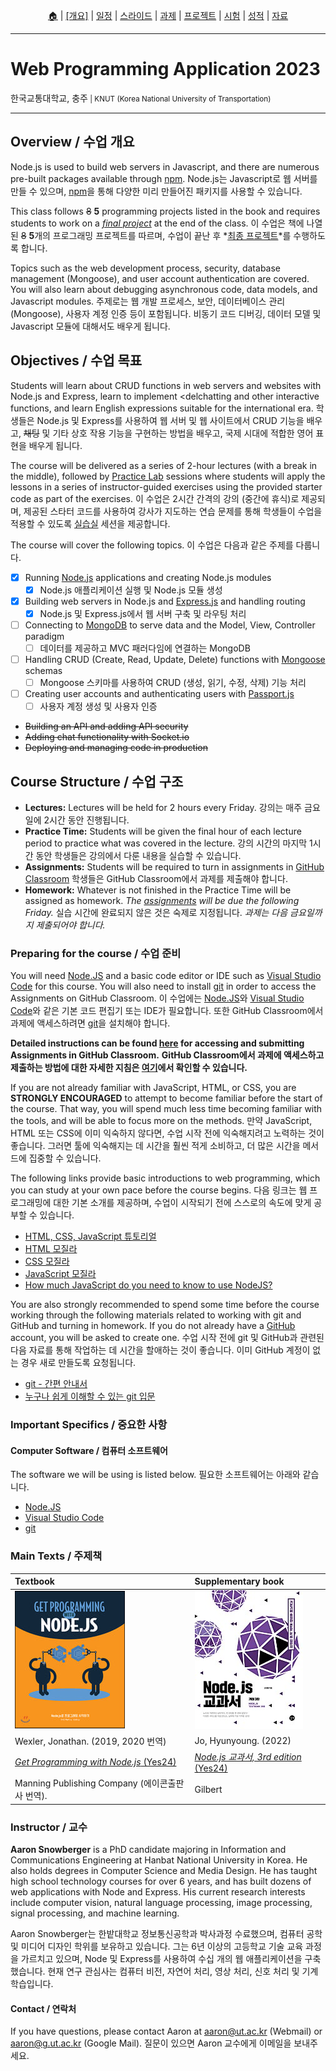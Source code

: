 <p id="menu" align="center">
  <a href="https://ut-nodejs.github.io" title="Home">🏠</a> |
  <a href="about.html" title="About"><u>[개요]</u></a> |
  <a href="/schedule.html" title="Schedule">일정</a> |
  <a href="/slides.html" title="Slides">스라이드</a> |
  <a href="/assignments.html" title="Assignments">과제</a> |
  <a href="/project.html" title="Project">프로젝트</a> |
  <a href="/tests.html" title="Tests">시험</a> |
  <a href="/grading.html" title="Grading">성적</a> |
  <a href="/resources.html" title="Resources">자료</a>
  <!-- <a href="https://pollev.com/aarons007" title="PollEverywhere">설문↗️</a> -->
</p>

---

# Web Programming Application 2023

<p>한국교통대학교, 충주<small> | KNUT (Korea National University of Transportation)</small></p>

---

## Overview / 수업 개요

Node.js is used to build web servers in Javascript, and there are numerous pre-built packages available through [npm](https://www.npmjs.com/). Node.js는 Javascript로 웹 서버를 만들 수 있으며, [npm](https://www.npmjs.com/)을 통해 다양한 미리 만들어진 패키지를 사용할 수 있습니다.

This class follows <del>8</del> **5** programming projects listed in the book and requires students to work on a _[final project](/project.html)_ at the end of the class. 이 수업은 책에 나열된 <del>8</del> **5**개의 프로그래밍 프로젝트를 따르며, 수업이 끝난 후 *[최종 프로젝트](/project.html)*를 수행하도록 합니다.

Topics such as the web development process, security, database management (Mongoose), and user account authentication are covered. You will also learn about debugging asynchronous code, data models, and Javascript modules. 주제로는 웹 개발 프로세스, 보안, 데이터베이스 관리 (Mongoose), 사용자 계정 인증 등이 포함됩니다. 비동기 코드 디버깅, 데이터 모델 및 Javascript 모듈에 대해서도 배우게 됩니다.

## Objectives / 수업 목표

Students will learn about CRUD functions in web servers and websites with Node.js and Express, learn to implement <delchatting</del> and other interactive functions, and learn English expressions suitable for the international era. 학생들은 Node.js 및 Express를 사용하여 웹 서버 및 웹 사이트에서 CRUD 기능을 배우고, <del>채팅</del> 및 기타 상호 작용 기능을 구현하는 방법을 배우고, 국제 시대에 적합한 영어 표현을 배우게 됩니다.

The course will be delivered as a series of 2-hour lectures (with a break in the middle), followed by [Practice Lab](/assignments.html) sessions where students will apply the lessons in a series of instructor-guided exercises using the provided starter code as part of the exercises. 이 수업은 2시간 간격의 강의 (중간에 휴식)로 제공되며, 제공된 스타터 코드를 사용하여 강사가 지도하는 연습 문제를 통해 학생들이 수업을 적용할 수 있도록 [실습실](/assignments.html) 세션을 제공합니다.

The course will cover the following topics. 이 수업은 다음과 같은 주제를 다룹니다.

- [x] Running [Node.js](https://nodejs.org/ko) applications and creating Node.js modules
  - [x] Node.js 애플리케이션 실행 및 Node.js 모듈 생성
- [x] Building web servers in Node.js and [Express.js](https://expressjs.com/ko/) and handling routing
  - [x] Node.js 및 Express.js에서 웹 서버 구축 및 라우팅 처리
- [ ] Connecting to [MongoDB](https://www.mongodb.com/) to serve data and the Model, View, Controller paradigm
  - [ ] 데이터를 제공하고 MVC 패러다임에 연결하는 MongoDB
- [ ] Handling CRUD (Create, Read, Update, Delete) functions with [Mongoose](https://mongoosejs.com/) schemas
  - [ ] Mongoose 스키마를 사용하여 CRUD (생성, 읽기, 수정, 삭제) 기능 처리
- [ ] Creating user accounts and authenticating users with [Passport.js](https://www.passportjs.org/)
  - [ ] 사용자 계정 생성 및 사용자 인증
- <del>Building an API and adding API security</del>
- <del>Adding chat functionality with Socket.io</del>
- <del>Deploying and managing code in production</del>

## Course Structure / 수업 구조

- **Lectures:** Lectures will be held for 2 hours every Friday. 강의는 매주 금요일에 2시간 동안 진행됩니다.
- **Practice Time:** Students will be given the final hour of each lecture period to practice what was covered in the lecture. 강의 시간의 마지막 1시간 동안 학생들은 강의에서 다룬 내용을 실습할 수 있습니다.
- **Assignments:** Students will be required to turn in assignments in [GitHub Classroom](https://github.com/ut-nodejs) 학생들은 GitHub Classroom에서 과제를 제출해야 합니다.
- **Homework:** Whatever is not finished in the Practice Time will be assigned as homework. _The [assignments](/assignments.html) will be due the following Friday._ 실습 시간에 완료되지 않은 것은 숙제로 지정됩니다. _과제는 다음 금요일까지 제출되어야 합니다._

### Preparing for the course / 수업 준비

You will need [Node.JS](https://nodejs.org/en/download/) and a basic code editor or IDE such as [Visual Studio Code](https://code.visualstudio.com/download) for this course. You will also need to install [git](https://git-scm.com/downloads) in order to access the Assignments on GitHub Classroom. 이 수업에는 [Node.JS](https://nodejs.org/en/download/)와 [Visual Studio Code](https://code.visualstudio.com/download)와 같은 기본 코드 편집기 또는 IDE가 필요합니다. 또한 GitHub Classroom에서 과제에 액세스하려면 [git](https://git-scm.com/downloads)을 설치해야 합니다.

**Detailed instructions can be found [here](https://ut-nodejs.github.io/instructions) for accessing and submitting Assignments in GitHub Classroom.** **GitHub Classroom에서 과제에 액세스하고 제출하는 방법에 대한 자세한 지침은 [여기](https://ut-nodejs.github.io/instructions)에서 확인할 수 있습니다.**

If you are not already familiar with JavaScript, HTML, or CSS, you are **STRONGLY ENCOURAGED** to attempt to become familiar before the start of the course. That way, you will spend much less time becoming familiar with the tools, and will be able to focus more on the methods. 만약 JavaScript, HTML 또는 CSS에 이미 익숙하지 않다면, 수업 시작 전에 익숙해지려고 노력하는 것이 좋습니다. 그러면 툴에 익숙해지는 데 시간을 훨씬 적게 소비하고, 더 많은 시간을 메서드에 집중할 수 있습니다.

The following links provide basic introductions to web programming, which you can study at your own pace before the course begins. 다음 링크는 웹 프로그래밍에 대한 기본 소개를 제공하며, 수업이 시작되기 전에 스스로의 속도에 맞게 공부할 수 있습니다.

- [HTML, CSS, JavaScript 튜토리얼](https://heropy.blog/2019/04/24/html-css-starter/)
- [HTML 모질라](https://developer.mozilla.org/en-US/docs/Web/HTML/Element)
- [CSS 모질라](https://developer.mozilla.org/en-US/docs/Web/CSS/Reference)
- [JavaScript 모질라](https://developer.mozilla.org/en-US/docs/Web/JavaScript/Guide)
- [How much JavaScript do you need to know to use NodeJS?](https://nodejs.dev/en/learn/how-much-javascript-do-you-need-to-know-to-use-nodejs/)

You are also strongly recommended to spend some time before the course working through the following materials related to working with git and GitHub and turning in homework. If you do not already have a [GitHub](https://github.com) account, you will be asked to create one. 수업 시작 전에 git 및 GitHub과 관련된 다음 자료를 통해 작업하는 데 시간을 할애하는 것이 좋습니다. 이미 GitHub 계정이 없는 경우 새로 만들도록 요청됩니다.

- [git - 간편 안내서](https://up1.github.io/git-guide/index.ko.html)
- [누구나 쉽게 이해할 수 있는 git 입문](https://backlog.com/git-tutorial/kr/)

### Important Specifics / 중요한 사항

#### Computer Software / 컴퓨터 소프트웨어

The software we will be using is listed below. 필요한 소프트웨어는 아래와 같습니다.

- [Node.JS](https://nodejs.org/en/download/)
- [Visual Studio Code](https://code.visualstudio.com/download)
- [git](https://git-scm.com/downloads)

### Main Texts / 주제책

| Textbook                                                                              | Supplementary book                                                                    |
| :------------------------------------------------------------------------------------ | :------------------------------------------------------------------------------------ |
| ![book-main](/img/gh-pages/book-main.jpg)                                             | ![book-extra](/img/gh-pages/book-extra.jpg)                                           |
| Wexler, Jonathan. (2019, 2020 번역)                                                   | Jo, Hyunyoung. (2022)                                                                 |
| [_Get Programming with Node.js_ (Yes24)](http://www.yes24.com/Product/Goods/86429845) | [_Node.js 교과서, 3rd edition_ (Yes24)](http://www.yes24.com/Product/Goods/116192535) |
| Manning Publishing Company (에이콘출판사 번역).                                       | Gilbert                                                                               |

### Instructor / 교수

**Aaron Snowberger** is a PhD candidate majoring in Information and Communications Engineering at Hanbat National University in Korea. He also holds degrees in Computer Science and Media Design. He has taught high school technology courses for over 6 years, and has built dozens of web applications with Node and Express. His current research interests include computer vision, natural language processing, image processing, signal processing, and machine learning.

Aaron Snowberger는 한밭대학교 정보통신공학과 박사과정 수료했으며, 컴퓨터 공학 및 미디어 디자인 학위를 보유하고 있습니다. 그는 6년 이상의 고등학교 기술 교육 과정을 가르치고 있으며, Node 및 Express를 사용하여 수십 개의 웹 애플리케이션을 구축했습니다. 현재 연구 관심사는 컴퓨터 비전, 자연어 처리, 영상 처리, 신호 처리 및 기계 학습입니다.

#### Contact / 연락처

If you have questions, please contact Aaron at [aaron@ut.ac.kr](aaron@ut.ac.kr) (Webmail) or [aaron@g.ut.ac.kr](aaron@g.ut.ac.kr) (Google Mail). 질문이 있으면 Aaron 교수에게 이메일을 보내주세요.
